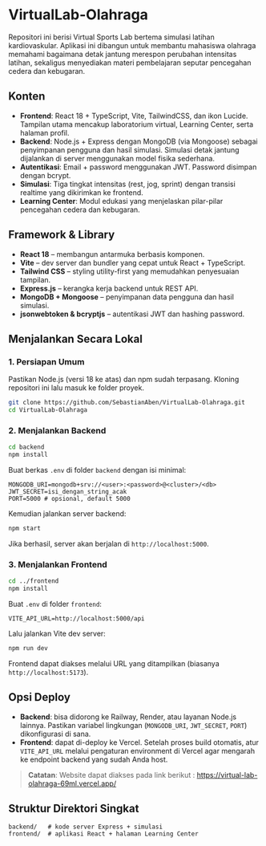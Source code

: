 # VirtualLab-Olahraga

Repositori ini berisi Virtual Sports Lab bertema simulasi latihan kardiovaskular. Aplikasi ini dibangun untuk membantu mahasiswa olahraga memahami bagaimana detak jantung merespon perubahan intensitas latihan, sekaligus menyediakan materi pembelajaran seputar pencegahan cedera dan kebugaran.

## Konten

- **Frontend**: React 18 + TypeScript, Vite, TailwindCSS, dan ikon Lucide. Tampilan utama mencakup laboratorium virtual, Learning Center, serta halaman profil.
- **Backend**: Node.js + Express dengan MongoDB (via Mongoose) sebagai penyimpanan pengguna dan hasil simulasi. Simulasi detak jantung dijalankan di server menggunakan model fisika sederhana.
- **Autentikasi**: Email + password menggunakan JWT. Password disimpan dengan bcrypt.
- **Simulasi**: Tiga tingkat intensitas (rest, jog, sprint) dengan transisi realtime yang dikirimkan ke frontend.
- **Learning Center**: Modul edukasi yang menjelaskan pilar-pilar pencegahan cedera dan kebugaran.

## Framework & Library

- **React 18** – membangun antarmuka berbasis komponen.
- **Vite** – dev server dan bundler yang cepat untuk React + TypeScript.
- **Tailwind CSS** – styling utility-first yang memudahkan penyesuaian tampilan.
- **Express.js** – kerangka kerja backend untuk REST API.
- **MongoDB + Mongoose** – penyimpanan data pengguna dan hasil simulasi.
- **jsonwebtoken & bcryptjs** – autentikasi JWT dan hashing password.

## Menjalankan Secara Lokal

### 1. Persiapan Umum

Pastikan Node.js (versi 18 ke atas) dan npm sudah terpasang. Kloning repositori ini lalu masuk ke folder proyek.

```bash
git clone https://github.com/SebastianAben/VirtualLab-Olahraga.git
cd VirtualLab-Olahraga
```

### 2. Menjalankan Backend

```bash
cd backend
npm install
```

Buat berkas `.env` di folder `backend` dengan isi minimal:

```
MONGODB_URI=mongodb+srv://<user>:<password>@<cluster>/<db>
JWT_SECRET=isi_dengan_string_acak
PORT=5000 # opsional, default 5000
```

Kemudian jalankan server backend:

```bash
npm start
```

Jika berhasil, server akan berjalan di `http://localhost:5000`.

### 3. Menjalankan Frontend

```bash
cd ../frontend
npm install
```

Buat `.env` di folder `frontend`:

```
VITE_API_URL=http://localhost:5000/api
```

Lalu jalankan Vite dev server:

```bash
npm run dev
```

Frontend dapat diakses melalui URL yang ditampilkan (biasanya `http://localhost:5173`).

## Opsi Deploy

- **Backend**: bisa didorong ke Railway, Render, atau layanan Node.js lainnya. Pastikan variabel lingkungan (`MONGODB_URI`, `JWT_SECRET`, `PORT`) dikonfigurasi di sana.
- **Frontend**: dapat di-deploy ke Vercel. Setelah proses build otomatis, atur `VITE_API_URL` melalui pengaturan environment di Vercel agar mengarah ke endpoint backend yang sudah Anda host.

> **Catatan**: Website dapat diakses pada link berikut : https://virtual-lab-olahraga-69ml.vercel.app/

## Struktur Direktori Singkat

```
backend/   # kode server Express + simulasi
frontend/  # aplikasi React + halaman Learning Center
```
